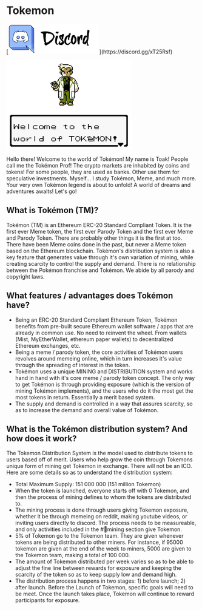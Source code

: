 # Tokemon
[![Discord](https://github.com/tokemonworld/Tokemon/blob/master/images/discord4.png "https://discord.gg/xT25Rsf")](https://discord.gg/xT25Rsf)

![Prof Toak](https://github.com/tokemonworld/Tokemon/blob/master/images/Toak%20intro2.png "Prof Toak has a message for you:")

Hello there! Welcome to the world of Tokémon! My name is Toak! People call me the Tokémon Prof! The crypto markets are inhabited by coins and tokens! For some people, they are used as banks. Other use them for speculative investments. Myself… I study Tokémon, Meme, and much more. Your very own Tokémon legend is about to unfold! A world of dreams and adventures awaits! Let's go!

## What is Tokémon (TM)?

Tokémon (TM) is an Ethereum ERC-20 Standard Compliant Token. It is the first ever Meme token, the first ever Parody Token and the first ever Meme and Parody Token. There are probably other things it is the first at too. There have been Meme coins done in the past, but never a Meme token based on the Ethereum blockchain. Tokémon's distribution system is also a key feature that generates value through it's own variation of mining, while creating scarcity to control the supply and demand. There is no relationship between the Pokémon franchise and Tokémon. We abide by all parody and copyright laws.

## What features / advantages does Tokémon have?

-  Being an ERC-20 Standard Compliant Ethereum Token, Tokémon benefits from pre-built secure Ethereum wallet software / apps that are already in common use. No need to reinvent the wheel. From wallets (Mist, MyEtherWallet, ethereum paper wallets) to decentralized Ethereum exchanges, etc.
- Being a meme / parody token, the core activities of Tokémon users revolves around memeing online, which in turn increases it's value through the spreading of interest in the token. 
- Tokémon uses a unique MINING and DISTRIBUTION system and works hand in hand with it's core meme / parody token concept. The only way to get Tokémon is through providing exposure (which is the version of mining Tokémon  implements), and the users who do it the most get the most tokens in return. Essentially a merit based system.
- The supply and demand is controlled in a way that assures scarcity, so as to increase the demand and overall value of Tokémon.

## What is the Tokémon distribution system? And how does it work?

The Tokemon Distribution System is the model used to distribute tokens to users based off of merit. Users who help grow the coin through Tokemons unique form of mining get Tokemon in exchange. There will not be an ICO. Here are some details so as to understand the distribution system:
- Total Maximum Supply: 151 000 000 (151 million Tokemon)
- When the token is launched, everyone starts off with 0 Tokemon, and then the process of mining defines to whom the tokens are distributed to.
- The mining process is done through users giving Tokemon exposure, whether it be through memeing on reddit, making youtube videos, or inviting users directly to discord. The process needs to be measureable, and only activities included in the #📙mining section give Tokemon.
- 5% of Tokemon go to the Tokemon team. They are given whenever tokens are being distributed to other miners. For instance, if 95000 tokemon are given at the end of the week to miners, 5000 are given to the Tokemon team, making a total of 100 000.
- The amount of Tokemon distributed per week varies so as to be able to adjust the fine line between rewards for exposure and keeping the scarcity of the token so as to keep supply low and demand high. 
- The distribution process happens in two stages: 1) before launch; 2) after launch. Before the Launch of Tokemon, specific goals will need to be meet. Once the launch takes place, Tokemon will continue to reward participants for exposure.
